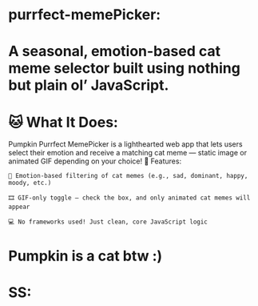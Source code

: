 # purrfect-memePicker:
# A seasonal, emotion-based cat meme selector built using nothing but plain ol’ JavaScript.

# 🐱 What It Does:

Pumpkin Purrfect MemePicker is a lighthearted web app that lets users select their emotion and receive a matching cat meme — static image or animated GIF depending on your choice!
🔧 Features:

    🧠 Emotion-based filtering of cat memes (e.g., sad, dominant, happy, moody, etc.)

    🎞️ GIF-only toggle — check the box, and only animated cat memes will appear

    💻 No frameworks used! Just clean, core JavaScript logic

# Pumpkin is a cat btw :)

# SS: 